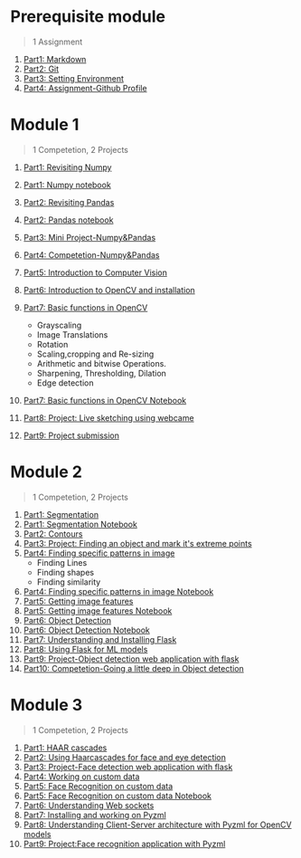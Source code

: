 # Prerequisite module

> 1 Assignment

1. [Part1: Markdown](Part1-markdown.md)
2. [Part2: Git](Part2-git.md)
3. [Part3: Setting Environment](Part3-env.md)
4. [Part4: Assignment-Github Profile](Part4-ass.md)

# Module 1

> 1 Competetion, 2 Projects 

1. [Part1: Revisiting Numpy](Part1-numpy.md)
2. [Part1: Numpy notebook](Part1-numpy.ipynb)
3. [Part2: Revisiting Pandas](Part2-pandas.md)
4. [Part2: Pandas notebook](Part2-pandas.ipynb)
5. [Part3: Mini Project-Numpy&Pandas](Part3-Mini-project-Numpy&Pandas.ipynb)
6. [Part4: Competetion-Numpy&Pandas](Part4-Competetion-Numpy&Pandas.md)
7. [Part5: Introduction to Computer Vision](Part5-CV.md)
8. [Part6: Introduction to OpenCV and installation](Part6-OpenCV.md)
9. [Part7: Basic functions in OpenCV](Part7-OpenCV-basics.md)
   * Grayscaling
   * Image Translations
   * Rotation
   * Scaling,cropping and Re-sizing
   * Arithmetic and bitwise Operations.
   * Sharpening, Thresholding, Dilation
   * Edge detection

10. [Part7: Basic functions in OpenCV Notebook](Part7-OpenCV-basics.ipynb)
11. [Part8: Project: Live sketching using webcame](Part8-sketching.md)
12. [Part9: Project submission](Part9-P2-sub.md)

# Module 2

> 1 Competetion, 2 Projects 

1. [Part1: Segmentation](Part1-segmentation.md)
2. [Part1: Segmentation Notebook](Part1-segmentation.ipynb)
3. [Part2: Contours](Part2-contours.md)
4. [Part3: Project: Finding an object and mark it's extreme points](Part3-P3.md)
5. [Part4: Finding specific patterns in image](Part4-specific-patterns.md)
   * Finding Lines
   * Finding shapes
   * Finding similarity
6. [Part4: Finding specific patterns in image Notebook](Part4-specific-patterns.md)
7. [Part5: Getting image features](Part5-features.md)
8. [Part5: Getting image features Notebook](Part5-features.ipynb)
9. [Part6: Object Detection](Part6-P4.md)
10. [Part6: Object Detection Notebook](Part6-P4.ipynb)
11. [Part7: Understanding and Installing Flask](Part7-Flask.md)
12. [Part8: Using Flask for ML models](Part8-Flask-ML.md)
13. [Part9: Project-Object detection web application with flask](Part9-P4.md)
14. [Part10: Competetion-Going a little deep in Object detection](Part10-article.md)

# Module 3

> 1 Competetion, 2 Projects 

1. [Part1: HAAR cascades](Part1-haarcascade.md)
2. [Part2: Using Haarcascades for face and eye detection](Part1-faceeye.md)
3. [Part3: Project-Face detection web application with flask](Part3-P5.md)
4. [Part4: Working on custom data](Part4-custom-data.md)
5. [Part5: Face Recognition on custom data](Part5-face-recog.md)
6. [Part5: Face Recognition on custom data Notebook](Part5-face-recog.ipynb)
7. [Part6: Understanding Web sockets](Part6-websockets.md)
8. [Part7: Installing and working on Pyzml](Part7-pyzml.md)
9. [Part8: Understanding Client-Server architecture with Pyzml for OpenCV models](Part8-pyzml-ML.md)
10. [Part9: Project:Face recognition application with Pyzml](Part9-P6.md)
